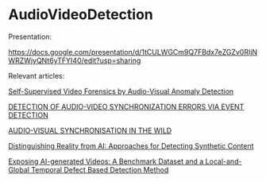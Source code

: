 # AudioVideoDetection



Presentation:

https://docs.google.com/presentation/d/1tCULWGCm9Q7FBdx7eZGZv0RIjNWRZWjyQNt6yTFYI40/edit?usp=sharing



Relevant articles:

[Self-Supervised Video Forensics by Audio-Visual Anomaly Detection](https://openaccess.thecvf.com/content/CVPR2023/papers/Feng_Self-Supervised_Video_Forensics_by_Audio-Visual_Anomaly_Detection_CVPR_2023_paper.pdf?utm_source=chatgpt.com)

[DETECTION OF AUDIO-VIDEO SYNCHRONIZATION ERRORS VIA EVENT DETECTION](https://arxiv.org/pdf/2104.10116)

[AUDIO-VISUAL SYNCHRONISATION IN THE WILD](https://arxiv.org/pdf/2112.04432)

[Distinguishing Reality from AI: Approaches for Detecting Synthetic Content](https://www.mdpi.com/2073-431X/14/1/1)

[Exposing AI-generated Videos: A Benchmark Dataset and a Local-and-Global Temporal Defect Based Detection Method](https://arxiv.org/html/2405.04133v1)

